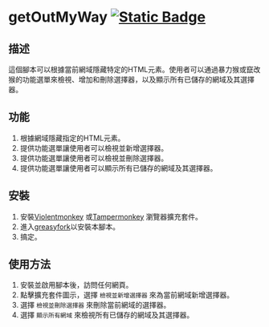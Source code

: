 # getOutMyWay [![Static Badge](https://img.shields.io/badge/lang-en-red)](https://github.com/Max46656/EverythingInGreasyFork/blob/main/%E7%BE%8E%E8%A7%80/getOutMyWay/README.md)

## 描述

這個腳本可以根據當前網域隱藏特定的HTML元素。使用者可以通過暴力猴或竄改猴的功能選單來檢視、增加和刪除選擇器，以及顯示所有已儲存的網域及其選擇器。

## 功能

1. 根據網域隱藏指定的HTML元素。
2. 提供功能選單讓使用者可以檢視並新增選擇器。
3. 提供功能選單讓使用者可以檢視並刪除選擇器。
4. 提供功能選單讓使用者可以顯示所有已儲存的網域及其選擇器。

## 安裝

1. 安裝[Violentmonkey](https://violentmonkey.github.io) 或[Tampermonkey](https://www.tampermonkey.net/) 瀏覽器擴充套件。
2. 進入[greasyfork](https://greasyfork.org/zh-TW/scripts/502344-getoutmyway)以安裝本腳本。
3. 搞定。

## 使用方法

1. 安裝並啟用腳本後，訪問任何網頁。
2. 點擊擴充套件圖示，選擇 `檢視並新增選擇器` 來為當前網域新增選擇器。
3. 選擇 `檢視並刪除選擇器` 來刪除當前網域的選擇器。
4. 選擇 `顯示所有網域` 來檢視所有已儲存的網域及其選擇器。
